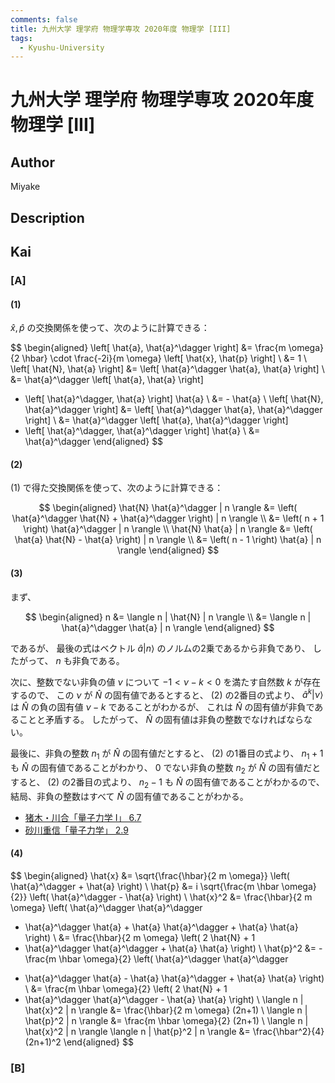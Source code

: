 ```yaml
---
comments: false
title: 九州大学 理学府 物理学専攻 2020年度 物理学 [III]
tags:
  - Kyushu-University
---
```

# 九州大学 理学府 物理学専攻 2020年度 物理学 \[III\]

## **Author**
Miyake

## **Description**

## **Kai**
### \[A\]
#### (1)
$\hat{x}, \hat{p}$ の交換関係を使って、次のように計算できる：

$$
  \begin{aligned}
  \left[ \hat{a}, \hat{a}^\dagger \right]
  &= \frac{m \omega}{2 \hbar} \cdot \frac{-2i}{m \omega}
  \left[ \hat{x}, \hat{p} \right]
  \\
  &= 1
  \\
  \left[ \hat{N}, \hat{a} \right]
  &= \left[ \hat{a}^\dagger \hat{a}, \hat{a} \right]
  \\
  &= \hat{a}^\dagger \left[ \hat{a}, \hat{a} \right]
  + \left[ \hat{a}^\dagger, \hat{a} \right] \hat{a}
  \\
  &= - \hat{a}
  \\
  \left[ \hat{N}, \hat{a}^\dagger \right]
  &= \left[ \hat{a}^\dagger \hat{a}, \hat{a}^\dagger \right]
  \\
  &= \hat{a}^\dagger \left[ \hat{a}, \hat{a}^\dagger \right]
  + \left[ \hat{a}^\dagger, \hat{a}^\dagger \right] \hat{a}
  \\
  &= \hat{a}^\dagger
  \end{aligned}
$$

#### (2)
(1) で得た交換関係を使って、次のように計算できる：

$$
  \begin{aligned}
  \hat{N} \hat{a}^\dagger | n \rangle
  &= \left( \hat{a}^\dagger \hat{N} + \hat{a}^\dagger \right) | n \rangle
  \\
  &= \left( n + 1 \right) \hat{a}^\dagger | n \rangle
  \\
  \hat{N} \hat{a} | n \rangle
  &= \left( \hat{a} \hat{N} - \hat{a} \right) | n \rangle
  \\
  &= \left( n - 1 \right) \hat{a} | n \rangle
  \end{aligned}
$$

#### (3)
まず、

$$
\begin{aligned}
n
&= \langle n | \hat{N} | n \rangle
\\
&= \langle n | \hat{a}^\dagger \hat{a} | n \rangle
\end{aligned}
$$

であるが、
最後の式はベクトル $\hat{a} | n \rangle$ のノルムの2乗であるから非負であり、
したがって、 $n$ も非負である。

次に、整数でない非負の値 $\nu$ について
$-1 \lt \nu - k \lt 0$ を満たす自然数 $k$ が存在するので、
この $\nu$ が $\hat{N}$ の固有値であるとすると、
(2) の2番目の式より、
$\hat{a}^k | \nu \rangle$ は $\hat{N}$ の負の固有値 $\nu - k$
であることがわかるが、
これは $\hat{N}$ の固有値が非負であることと矛盾する。
したがって、 $\hat{N}$ の固有値は非負の整数でなければならない。

最後に、非負の整数 $n_1$ が $\hat{N}$ の固有値だとすると、
(2) の1番目の式より、 $n_1+1$ も $\hat{N}$ の固有値であることがわかり、
$0$ でない非負の整数 $n_2$ が $\hat{N}$ の固有値だとすると、
(2) の2番目の式より、 $n_2-1$ も $\hat{N}$ の固有値であることがわかるので、
結局、非負の整数はすべて $\hat{N}$ の固有値であることがわかる。

<p>
 <ul>
   <li><a href="https://www.amazon.co.jp/dp/406153209X/ref=nosim?tag=msscee0a-22">
     猪木・川合「量子力学 I」 6.7
   </a>
   </li>
   <li><a href="https://www.amazon.co.jp/dp/4000061399/ref=nosim?tag=msscee0a-22">
     砂川重信「量子力学」 2.9
   </a>
   </li>
 </ul>
</p>

#### (4)

$$
\begin{aligned}
\hat{x}
&= \sqrt{\frac{\hbar}{2 m \omega}} \left( \hat{a}^\dagger + \hat{a} \right)
\\
\hat{p}
&= i \sqrt{\frac{m \hbar \omega}{2}} \left( \hat{a}^\dagger - \hat{a} \right)
\\
\hat{x}^2
&= \frac{\hbar}{2 m \omega} \left( \hat{a}^\dagger \hat{a}^\dagger
+ \hat{a}^\dagger \hat{a} + \hat{a} \hat{a}^\dagger + \hat{a} \hat{a}
\right)
\\
&= \frac{\hbar}{2 m \omega} \left( 2 \hat{N} + 1
+ \hat{a}^\dagger \hat{a}^\dagger + \hat{a} \hat{a} \right)
\\
\hat{p}^2
&= - \frac{m \hbar \omega}{2} \left( \hat{a}^\dagger \hat{a}^\dagger
- \hat{a}^\dagger \hat{a} - \hat{a} \hat{a}^\dagger + \hat{a} \hat{a}
\right)
\\
&= \frac{m \hbar \omega}{2} \left( 2 \hat{N} + 1
- \hat{a}^\dagger \hat{a}^\dagger - \hat{a} \hat{a} \right)
\\
\langle n | \hat{x}^2 | n \rangle
&= \frac{\hbar}{2 m \omega} (2n+1)
\\
\langle n | \hat{p}^2 | n \rangle
&= \frac{m \hbar \omega}{2} (2n+1)
\\
\langle n | \hat{x}^2 | n \rangle
\langle n | \hat{p}^2 | n \rangle
&= \frac{\hbar^2}{4} (2n+1)^2
\end{aligned}
$$

### \[B\]